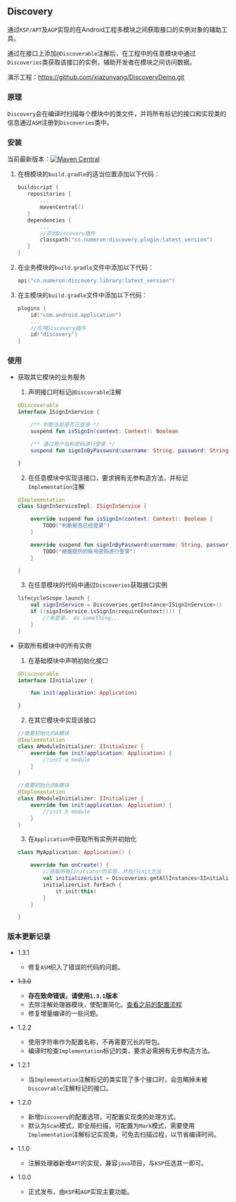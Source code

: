 ## Discovery

通过`KSP/APT`及`AGP`实现的在Android工程多模块之间获取接口的实例对象的辅助工具。

通过在接口上添加`@Discoverable`注解后，在工程中的任意模块中通过`Discoveries`类获取该接口的实例，辅助开发者在模块之间访问数据。

演示工程：https://github.com/xiazunyang/DiscoveryDemo.git

### 原理

`Discovery`会在编译时扫描每个模块中的类文件，并将所有标记的接口和实现类的信息通过`ASM`注册到`Discoveries`类中。

### 安装

当前最新版本：[![Maven Central](https://maven-badges.herokuapp.com/maven-central/cn.numeron/discovery.core/badge.svg)](https://mvnrepository.com/artifact/cn.numeron)

1. 在根模块的`build.gradle`的适当位置添加以下代码：
    ```kotlin
    buildscript {
       repositories {
           ...
           mavenCentral()
       }
       dependencies {
           ...
           //添加Discovery插件
           classpath("cn.numeron:discovery.plugin:latest_version")
       }
    }
   ```

2. 在业务模块的`build.gradle`文件中添加以下代码：
    ```kotlin
    api("cn.numeron:discovery.library:latest_version")
    ```    

3. 在主模块的`build.gradle`文件中添加以下代码：
    ```kotlin
    plugins {
        id("com.android.application")
        ...
        //应用Discovery插件
        id("discovery")
   }
    ```

### 使用

- 获取其它模块的业务服务

    1. 声明接口时标记`@Discovrable`注解

    ```kotlin
    @Discoverable
    interface ISignInService {
    
        /** 判断当前是否已登录 */
        suspend fun isSignIn(context: Context): Boolean
    
        /** 通过用户名和密码进行登录 */
        suspend fun signInByPassword(username: String, password: String)
  
  }
    ```

    2. 在任意模块中实现该接口，要求拥有无参构造方法，并标记`Implementation`注解

    ```kotlin
    @Implementation
    class SignInServiceImpl: ISignInService {
    
        override suspend fun isSignIn(context: Context): Boolean {
            TODO("判断是否已经登录")
        }
    
        override suspend fun signInByPassword(username: String, password: String) {
            TODO("根据提供的账号密码进行登录")
        }
    
    }
    ```

    3. 在任意模块的代码中通过`Discoveries`获取接口实例
    ```kotlin
    lifecycleScope.launch {
        val signInService = Discoveries.getInstance<ISignInService>()
        if (!signInService.isSignIn(requireContext())) {
            //未登录， do something...
        }
    }
    ```

- 获取所有模块中的所有实例

    1. 在基础模块中声明初始化接口

    ```kotlin
    @Discoverable
    interface IInitializer {
    
        fun init(application: Application)
    
    }
    ```

    2. 在其它模块中实现该接口

    ```kotlin
    //需要初始化的A模块
    @Implementation
    class AModuleInitializer: IInitializer {
        override fun init(application: Application) {
            //init a module
        }
    }
    
    //需要初始化的B模块
    @Implementation
    class BModuleInitializer: IInitializer {
        override fun init(application: Application) {
            //init b module
        }
    }
    ```

    3. 在`Application`中获取所有实例并初始化
    ```kotlin
    class MyApplication: Application() {
    
        override fun onCreate() {
            //获取所有IInitiator的实现，并执行init方法
            val initializerList = Discoveries.getAllInstances<IInitializer>()
            initializerList.forEach {
                it.init(this)
            }
        }
    
    }
    ```

### 版本更新记录

- 1.3.1
    * 修复`ASM`织入了错误的代码的问题。
  
- ~~1.3.0~~
    * **存在致命错误，请使用`1.3.1`版本**
    * 去除注解处理器模块，使配置简化。[查看之前的配置流程](README_1.2.2.md)
    * 修复增量编译的一些问题。 

- 1.2.2
    * 使用字符串作为配置名称，不再需要冗长的导包。
    * 编译时检查`Implementation`标记的类，要求必需拥有无参构造方法。

- 1.2.1
    * 当`Implementation`注解标记的类实现了多个接口时，会忽略掉未被`Discovrable`注解标记的接口。

- 1.2.0
    * 新增`Discovery`的配置选项，可配置实现类的处理方式。
    * 默认为`Scan`模式，即全局扫描，可配置为`Mark`模式，需要使用`Implementation`注解标记实现类，可免去扫描过程，以节省编译时间。

- 1.1.0
    * 注解处理器新增`APT`的实现，兼容`java`项目，与`KSP`任选其一即可。

- 1.0.0
    * 正式发布，由`KSP`和`AGP`实现主要功能。